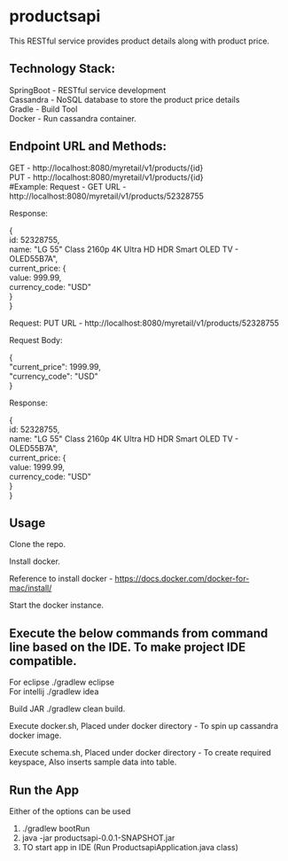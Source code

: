 # productsapi  
This RESTful service provides product details along with product price.  
## Technology Stack:  

SpringBoot - RESTful service development  
Cassandra  - NoSQL database to store the product price details  
Gradle - Build Tool  
Docker - Run cassandra container.  

## Endpoint URL and Methods:  

GET - http://localhost:8080/myretail/v1/products/{id}  
PUT - http://localhost:8080/myretail/v1/products/{id}  
#Example: Request - GET URL - http://localhost:8080/myretail/v1/products/52328755  

Response:  

{  
	id: 52328755,  
	name: "LG 55\" Class 2160p 4K Ultra HD HDR Smart OLED TV - OLED55B7A",  
	current_price: 
	{  
		value: 999.99,  
		currency_code: "USD"  
	}  
}  

Request:  PUT URL - http://localhost:8080/myretail/v1/products/52328755  

Request Body:  

{  
  "current_price": 1999.99,  
  "currency_code": "USD"  
}  

Response:  

{  
	id: 52328755,  
	name: "LG 55\" Class 2160p 4K Ultra HD HDR Smart OLED TV - OLED55B7A",  
	current_price: {  
		value: 1999.99,  
		currency_code: "USD"  
	}  
}

## Usage  

Clone the repo.    

Install docker.  

Reference to install docker -  https://docs.docker.com/docker-for-mac/install/  

Start the docker instance.  

## Execute the below commands from command line based on the IDE. To make project IDE compatible.  
  For eclipse ./gradlew eclipse  
  For intellij ./gradlew idea  

Build JAR ./gradlew clean build.  

Execute docker.sh,  Placed under docker directory - To spin up cassandra docker image.  

Execute schema.sh, Placed under docker directory - To create required keyspace, Also inserts sample data into table.  

## Run the App   
 Either of the options can be used  
 1) ./gradlew bootRun  
 2) java -jar productsapi-0.0.1-SNAPSHOT.jar  
 3) TO start app in IDE (Run ProductsapiApplication.java class)  



